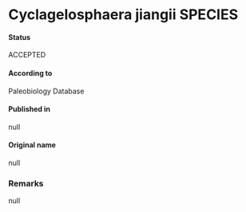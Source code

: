 Cyclagelosphaera jiangii SPECIES
=======

#### Status
ACCEPTED

#### According to
Paleobiology Database

#### Published in
null

#### Original name
null

### Remarks
null